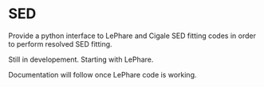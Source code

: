 # SED

Provide a python interface to LePhare and Cigale SED fitting codes in order to perform resolved SED fitting.

Still in developement. Starting with LePhare.

Documentation will follow once LePhare code is working.